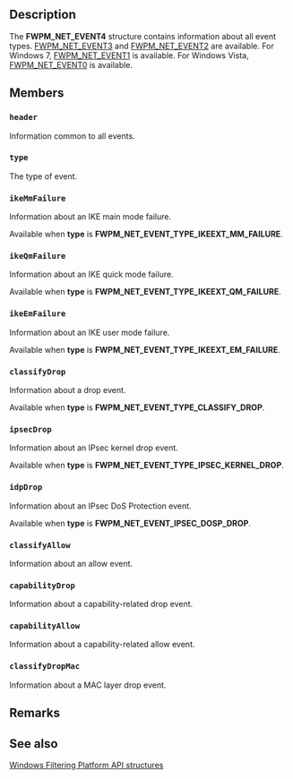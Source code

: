 ## Description

The **FWPM_NET_EVENT4** structure contains information about all event types. [FWPM_NET_EVENT3](https://learn.microsoft.com/windows/win32/api/fwpmtypes/ns-fwpmtypes-fwpm_net_event3) and [FWPM_NET_EVENT2](https://learn.microsoft.com/windows/win32/api/fwpmtypes/ns-fwpmtypes-fwpm_net_event2) are available. For Windows 7, [FWPM_NET_EVENT1](https://learn.microsoft.com/windows/win32/api/fwpmtypes/ns-fwpmtypes-fwpm_net_event1) is available. For Windows Vista, [FWPM_NET_EVENT0](https://learn.microsoft.com/windows/win32/api/fwpmtypes/ns-fwpmtypes-fwpm_net_event0) is available.

## Members

### `header`

Information common to all events.

### `type`

The type of event.

### `ikeMmFailure`

Information about an IKE main mode failure.

Available when **type** is **FWPM_NET_EVENT_TYPE_IKEEXT_MM_FAILURE**.

### `ikeQmFailure`

Information about an IKE quick mode failure.

Available when **type** is **FWPM_NET_EVENT_TYPE_IKEEXT_QM_FAILURE**.

### `ikeEmFailure`

Information about an IKE user mode failure.

Available when **type** is **FWPM_NET_EVENT_TYPE_IKEEXT_EM_FAILURE**.

### `classifyDrop`

Information about a drop event.

Available when **type** is **FWPM_NET_EVENT_TYPE_CLASSIFY_DROP**.

### `ipsecDrop`

Information about an IPsec kernel drop event.

Available when **type** is **FWPM_NET_EVENT_TYPE_IPSEC_KERNEL_DROP**.

### `idpDrop`

Information about an IPsec DoS Protection event.

Available when **type** is **FWPM_NET_EVENT_IPSEC_DOSP_DROP**.

### `classifyAllow`

Information about an allow event.

### `capabilityDrop`

Information about a capability-related drop event.

### `capabilityAllow`

Information about a capability-related allow event.

### `classifyDropMac`

Information about a MAC layer drop event.

## Remarks

## See also

[Windows Filtering Platform API structures](https://learn.microsoft.com/windows/desktop/FWP/fwp-structs)